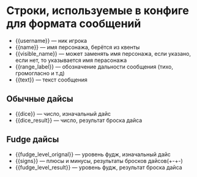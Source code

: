 Строки, используемые в конфиге для формата сообщений
====================
* {{username}} — ник игрока
* {{name}} — имя персонажа, берётся из квенты
* {{visible_name}} — может заменять имя персонажа, если указано, если нет, то указывается имя перасонажа
* {{range_label}} — обозначение дальности сообщения (тихо, громогласно и т.д)
* {{text}} — текст сообщения

Обычные дайсы
---------------------
* {{dice}} — число, изначальный дайс
* {{dice_result}} — число, результат броска дайса

Fudge дайсы
---------------------
* {{fudge_level_orignal}} — уровень фудж, изначальный дайс
* {{signs}} — плюсы и минусы, результаты бросков дайсов(+-+-)
* {{fudge_level_result}} — уровень фудж, результат броска дайса
